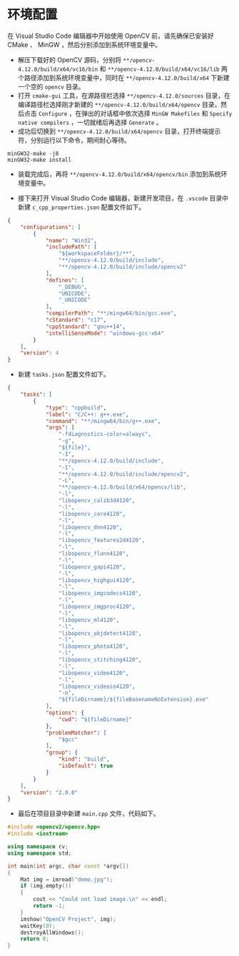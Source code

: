 # 环境配置

在 Visual Studio Code 编辑器中开始使用 OpenCV 前，请先确保已安装好 CMake 、 MinGW ，然后分别添加到系统环境变量中。

* 解压下载好的 OpenCV 源码，分别将 `**/opencv-4.12.0/build/x64/vc16/bin` 和 `**/opencv-4.12.0/build/x64/vc16/lib` 两个路径添加到系统环境变量中，同时在 `**/opencv-4.12.0/build/x64` 下新建一个空的 `opencv` 目录。
* 打开 `cmake-gui` 工具，在源路径栏选择 `**/opencv-4.12.0/sources` 目录，在编译路径栏选择刚才新建的 `**/opencv-4.12.0/build/x64/opencv` 目录，然后点击 `Configure` ，在弹出的对话框中依次选择 `MinGW Makefiles` 和 `Specify native compilers` ，一切就绪后再选择 `Generate` 。
* 成功后切换到 `**/opencv-4.12.0/build/x64/opencv` 目录，打开终端提示符，分别运行以下命令，期间耐心等待。

```
minGW32-make -j8
minGW32-make install
```

* 装载完成后，再将 `**/opencv-4.12.0/build/x64/opencv/bin` 添加到系统环境变量中。

* 接下来打开 Visual Studio Code 编辑器，新建开发项目，在 `.vscode` 目录中新建 `c_cpp_properties.json` 配置文件如下。

```json
{
    "configurations": [
        {
            "name": "Win32",
            "includePath": [
                "${workspaceFolder}/**",
                "**/opencv-4.12.0/build/include",
                "**/opencv-4.12.0/build/include/opencv2"
            ],
            "defines": [
                "_DEBUG",
                "UNICODE",
                "_UNICODE"
            ],
            "compilerPath": "**/mingw64/bin/gcc.exe",
            "cStandard": "c17",
            "cppStandard": "gnu++14",
            "intelliSenseMode": "windows-gcc-x64"
        }
    ],
    "version": 4
}
```

* 新建 `tasks.json` 配置文件如下。

```json
{
    "tasks": [
        {
            "type": "cppbuild",
            "label": "C/C++: g++.exe",
            "command": "**/mingw64/bin/g++.exe",
            "args": [
                "-fdiagnostics-color=always",
                "-g",
                "${file}",
                "-I",
                "**/opencv-4.12.0/build/include",
                "-I",
                "**/opencv-4.12.0/build/include/opencv2",
                "-L",
                "**/opencv-4.12.0/build/x64/opencv/lib",
                "-l",
                "libopencv_calib3d4120",
                "-l",
                "libopencv_core4120",
                "-l",
                "libopencv_dnn4120",
                "-l",
                "libopencv_features2d4120",
                "-l",
                "libopencv_flann4120",
                "-l",
                "libopencv_gapi4120",
                "-l",
                "libopencv_highgui4120",
                "-l",
                "libopencv_imgcodecs4120",
                "-l",
                "libopencv_imgproc4120",
                "-l",
                "libopencv_ml4120",
                "-l",
                "libopencv_objdetect4120",
                "-l",
                "libopencv_photo4120",
                "-l",
                "libopencv_stitching4120",
                "-l",
                "libopencv_video4120",
                "-l",
                "libopencv_videoio4120",
                "-o",
                "${fileDirname}/${fileBasenameNoExtension}.exe"
            ],
            "options": {
                "cwd": "${fileDirname}"
            },
            "problemMatcher": [
                "$gcc"
            ],
            "group": {
                "kind": "build",
                "isDefault": true
            }
        }
    ],
    "version": "2.0.0"
}
```

* 最后在项目目录中新建 `main.cpp` 文件，代码如下。

```cpp
#include <opencv2/opencv.hpp>
#include <iostream>

using namespace cv;
using namespace std;

int main(int argc, char const *argv[])
{
    Mat img = imread("demo.jpg");
    if (img.empty())
    {
        cout << "Could not load image.\n" << endl;
        return -1;
    }
    imshow("OpenCV Project", img);
    waitKey(0);
    destroyAllWindows();
    return 0;
}
```
